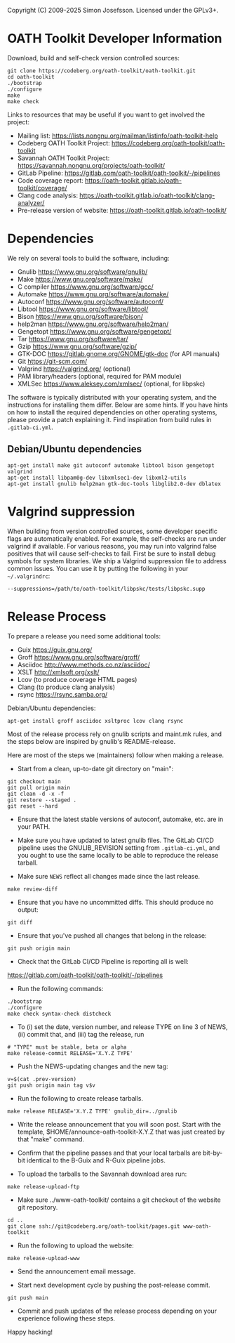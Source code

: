 Copyright (C) 2009-2025 Simon Josefsson.  Licensed under the GPLv3+.

# OATH Toolkit Developer Information

Download, build and self-check version controlled sources:

```
git clone https://codeberg.org/oath-toolkit/oath-toolkit.git
cd oath-toolkit
./bootstrap
./configure
make
make check
```

Links to resources that may be useful if you want to get involved the
project:

- Mailing list: https://lists.nongnu.org/mailman/listinfo/oath-toolkit-help
- Codeberg OATH Toolkit Project: https://codeberg.org/oath-toolkit/oath-toolkit
- Savannah OATH Toolkit Project: https://savannah.nongnu.org/projects/oath-toolkit/
- GitLab Pipeline: https://gitlab.com/oath-toolkit/oath-toolkit/-/pipelines
- Code coverage report: https://oath-toolkit.gitlab.io/oath-toolkit/coverage/
- Clang code analysis: https://oath-toolkit.gitlab.io/oath-toolkit/clang-analyzer/
- Pre-release version of website: https://oath-toolkit.gitlab.io/oath-toolkit/

# Dependencies

We rely on several tools to build the software, including:

- Gnulib <https://www.gnu.org/software/gnulib/>
- Make <https://www.gnu.org/software/make/>
- C compiler <https://www.gnu.org/software/gcc/>
- Automake <https://www.gnu.org/software/automake/>
- Autoconf <https://www.gnu.org/software/autoconf/>
- Libtool <https://www.gnu.org/software/libtool/>
- Bison <https://www.gnu.org/software/bison/>
- help2man <https://www.gnu.org/software/help2man/>
- Gengetopt <https://www.gnu.org/software/gengetopt/>
- Tar <https://www.gnu.org/software/tar/>
- Gzip <https://www.gnu.org/software/gzip/>
- GTK-DOC <https://gitlab.gnome.org/GNOME/gtk-doc> (for API manuals)
- Git <https://git-scm.com/>
- Valgrind <https://valgrind.org/> (optional)
- PAM library/headers (optional, required for PAM module)
- XMLSec <https://www.aleksey.com/xmlsec/> (optional, for libpskc)

The software is typically distributed with your operating system, and
the instructions for installing them differ.  Below are some hints.
If you have hints on how to install the required dependencies on other
operating systems, please provide a patch explaining it.  Find
inspiration from build rules in `.gitlab-ci.yml`.

## Debian/Ubuntu dependencies

```
apt-get install make git autoconf automake libtool bison gengetopt valgrind
apt-get install libpam0g-dev libxmlsec1-dev libxml2-utils
apt-get install gnulib help2man gtk-doc-tools libglib2.0-dev dblatex
```

# Valgrind suppression

When building from version controlled sources, some developer specific
flags are automatically enabled.  For example, the self-checks are run
under valgrind if available.  For various reasons, you may run into
valgrind false positives that will cause self-checks to fail.  First
be sure to install debug symbols for system libraries.  We ship a
Valgrind suppression file to address common issues.  You can use it by
putting the following in your `~/.valgrindrc`:

```
--suppressions=/path/to/oath-toolkit/libpskc/tests/libpskc.supp
```

# Release Process

To prepare a release you need some additional tools:

- Guix <https://guix.gnu.org/>
- Groff <https://www.gnu.org/software/groff/>
- Asciidoc <http://www.methods.co.nz/asciidoc/>
- XSLT <http://xmlsoft.org/xslt/>
- Lcov (to produce coverage HTML pages)
- Clang (to produce clang analysis)
- rsync <https://rsync.samba.org/>

Debian/Ubuntu dependencies:

```
apt-get install groff asciidoc xsltproc lcov clang rsync
```

Most of the release process rely on gnulib scripts and maint.mk rules,
and the steps below are inspired by gnulib's README-release.

Here are most of the steps we (maintainers) follow when making a release.

* Start from a clean, up-to-date git directory on "main":

```
git checkout main
git pull origin main
git clean -d -x -f
git restore --staged .
git reset --hard
```

* Ensure that the latest stable versions of autoconf, automake, etc.
  are in your PATH.

* Make sure you have updated to latest gnulib files.  The GitLab CI/CD
  pipeline uses the GNULIB_REVISION setting from `.gitlab-ci.yml`, and
  you ought to use the same locally to be able to reproduce the
  release tarball.

* Make sure `NEWS` reflect all changes made since the last release.

```
make review-diff
```

* Ensure that you have no uncommitted diffs.  This should produce no
  output:

```
git diff
```

* Ensure that you've pushed all changes that belong in the release:

```
git push origin main
```

* Check that the GitLab CI/CD Pipeline is reporting all is well:

https://gitlab.com/oath-toolkit/oath-toolkit/-/pipelines

* Run the following commands:

```
./bootstrap
./configure
make check syntax-check distcheck
```

* To (i) set the date, version number, and release TYPE on line 3 of
  NEWS, (ii) commit that, and (iii) tag the release, run

```
# "TYPE" must be stable, beta or alpha
make release-commit RELEASE='X.Y.Z TYPE'
```

* Push the NEWS-updating changes and the new tag:

```
v=$(cat .prev-version)
git push origin main tag v$v
```

* Run the following to create release tarballs.

```
make release RELEASE='X.Y.Z TYPE' gnulib_dir=../gnulib
```

* Write the release announcement that you will soon post.  Start with
  the template, $HOME/announce-oath-toolkit-X.Y.Z that was just
  created by that "make" command.

* Confirm that the pipeline passes and that your local tarballs are
  bit-by-bit identical to the B-Guix and R-Guix pipeline jobs.

* To upload the tarballs to the Savannah download area run:

```
make release-upload-ftp
```

* Make sure ../www-oath-toolkit/ contains a git checkout of the
  website git repository.

```
cd ..
git clone ssh://git@codeberg.org/oath-toolkit/pages.git www-oath-toolkit
```

* Run the following to upload the website:

```
make release-upload-www
```

* Send the announcement email message.

* Start next development cycle by pushing the post-release commit.

```
git push main
```

* Commit and push updates of the release process depending on your
  experience following these steps.

Happy hacking!
